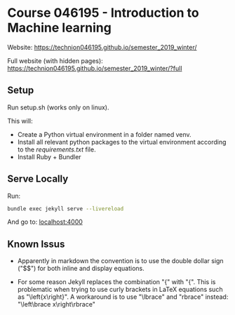 # Course 046195 - Introduction to Machine learning

Website: <https://technion046195.github.io/semester_2019_winter/>

Full website (with hidden pages): <https://technion046195.github.io/semester_2019_winter/?full>

## Setup

Run setup.sh (works only on linux).

This will:

- Create a Python virtual environment in a folder named venv.
- Install all relevant python packages to the virtual environment according to the *requirements.txt* file.
- Install Ruby + Bundler

## Serve  Locally

Run:

```bash
bundle exec jekyll serve --livereload
```

And go to: <localhost:4000>

## Known Issus

- Apparently in markdown the convention is to use the double dollar sign ("$$") for both inline and display equations.

- For some reason Jekyll replaces the combination "\{" with "{". This is problematic when trying to use curly brackets in LaTeX equations such as "\left\{x\right\}". A workaround is to use "\lbrace" and "rbrace" instead: "\left\brace x\right\rbrace"
